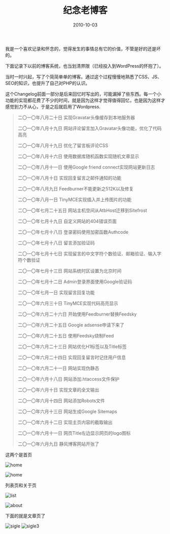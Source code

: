 ﻿---
title: "纪念老博客"
date: 2010-10-03
categories: 
  - "website"
tags: 
  - "博客"
---

我是一个喜欢记录和怀念的，觉得发生的事情总有它的价值，不管是好的还是坏的。

下面记录下以前的博客系统，也当划清界限（已经投入到WordPress的怀抱了）。

当时一时兴起，写了个简简单单的博客。通过这个过程慢慢地熟悉了CSS、JS、SEO的知识，也提升了自己对PHP的认识。

这个Changelog前面一部分是后来回忆时写出的，可能漏掉了些东西。每一个小功能的实现都花费了不少的时间，就是因为这样才觉得值得回忆，也是因为这样才感觉到力不从心，于是之后就启用了Wordpress.

> 二〇一〇年八月二十日 实现Gravatar头像缓存到本地服务器
> 
> 二〇一〇年八月十九日 网站评论留言加入Gravatar头像功能，优化了代码高亮
> 
> 二〇一〇年八月十九日 优化了留言板评论CSS
> 
> 二〇一〇年八月十六日 使用数据库随机函数实现随机文章显示
> 
> 二〇一〇年八月十一日 使用Google friend connect实现网站更新日志
> 
> 二〇一〇年八月十日 实现回复留言之邮件通知的功能
> 
> 二〇一〇年八月九日 Feedburner不能更新之512K以及修复
> 
> 二〇一〇年八月一日 TinyMCE实现插入并上传图片的功能
> 
> 二〇一〇年七月二十五日 网站主机空间从AtbHost迁移到Sitefrost
> 
> 二〇一〇年七月十九日 自定义网站的404错误页面
> 
> 二〇一〇年七月十八日 登录密码使用加密函数Authcode
> 
> 二〇一〇年七月十八日 留言添加验证码
> 
> 二〇一〇年七月十七日 实现留言的中文字符个数验证、邮箱验证、输入字符个数验证
> 
> 二〇一〇年七月十三日 网站系统时区设置为北京时间
> 
> 二〇一〇年七月十二日 Admin登录界面使用Google验证码
> 
> 二〇一〇年七月一日 实现留言回复功能
> 
> 二〇一〇年六月三十日 TinyMCE实现代码高亮显示
> 
> 二〇一〇年六月二十六日 开始使用Feedburner替换Feedsky
> 
> 二〇一〇年六月二十五日 Google adsense申请下来了
> 
> 二〇一〇年六月二十五日 使用Feedsky烧制Feed
> 
> 二〇一〇年六月二十三日 网站优化H1标签以及Title标签
> 
> 二〇一〇年六月二十四日 实现回复留言时记住用户信息
> 
> 二〇一〇年六月二十一日 网站实现伪静态
> 
> 二〇一〇年六月十八日 网站添加.htaccess文件保护
> 
> 二〇一〇年六月十日 实现文章的全文输出
> 
> 二〇一〇年六月十四日 网站添加Robots文件
> 
> 二〇一〇年六月十三日 网站生成Google Sitemaps
> 
> 二〇一〇年六月十二日 实现主页内容的截取输出
> 
> 二〇一〇年六月十一日 网页Title左边显示网页的logo图标
> 
> 二〇一〇年六月九日 静风博客网站开张了

这两个是首页

![home](/images/5043623031_024ea1f0f0_z.jpg)

![home](/images/5043644085_16ccab7850_z.jpg)

列表页和关于页

![list](/images/5044246788_b0028c8707_z.jpg)

![about](/images/5043622367_43db308b71_z.jpg)

下面的就是文章页了

![sigle](/images/5043621971_4ca22ae957_z.jpg) ![sigle3](/images/5044244822_f3746bc256_z.jpg)
